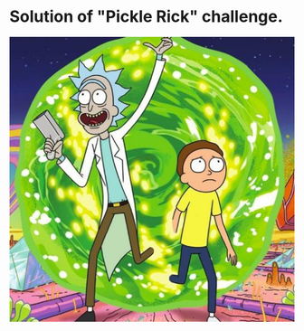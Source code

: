 # Solution of "Pickle Rick" challenge.


![Pickle_Rick](https://github.com/root-ji218at/tryhackme.com/blob/master/Pickle%20Rick/pictures/profile_pic.jpeg)
